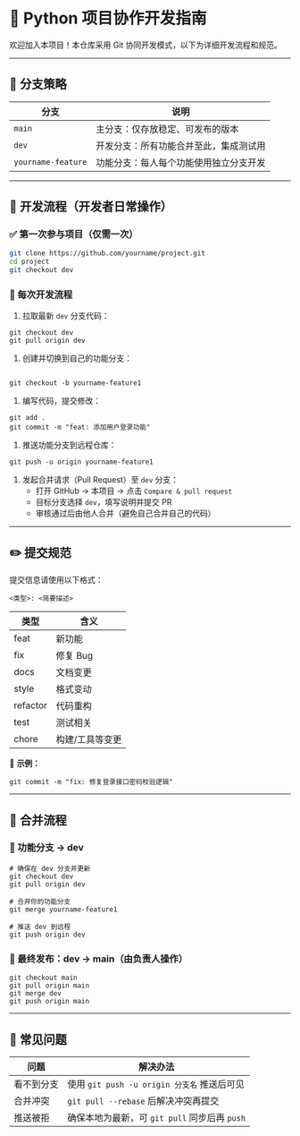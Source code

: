 # 🐍 Python 项目协作开发指南

欢迎加入本项目！本仓库采用 Git 协同开发模式，以下为详细开发流程和规范。

---

## 📂 分支策略

| 分支               | 说明                                   |
| ------------------ | -------------------------------------- |
| `main`             | 主分支：仅存放稳定、可发布的版本       |
| `dev`              | 开发分支：所有功能合并至此，集成测试用 |
| `yourname-feature` | 功能分支：每人每个功能使用独立分支开发 |

---

## 🔧 开发流程（开发者日常操作）

### ✅ 第一次参与项目（仅需一次）

```bash
git clone https://github.com/yourname/project.git
cd project
git checkout dev
```

### 🔁 每次开发流程

1. 拉取最新 `dev` 分支代码：

```
git checkout dev
git pull origin dev
```

1. 创建并切换到自己的功能分支：

```

git checkout -b yourname-feature1
```

1. 编写代码，提交修改：

```
git add .
git commit -m "feat: 添加用户登录功能"
```

1. 推送功能分支到远程仓库：

```
git push -u origin yourname-feature1
```

1. 发起合并请求（Pull Request）至 `dev` 分支：
   - 打开 GitHub → 本项目 → 点击 `Compare & pull request`
   - 目标分支选择 `dev`，填写说明并提交 PR
   - 审核通过后由他人合并（避免自己合并自己的代码）

------

## ✏️ 提交规范

提交信息请使用以下格式：

```
<类型>: <简要描述>
```

| 类型     | 含义            |
| -------- | --------------- |
| feat     | 新功能          |
| fix      | 修复 Bug        |
| docs     | 文档变更        |
| style    | 格式变动        |
| refactor | 代码重构        |
| test     | 测试相关        |
| chore    | 构建/工具等变更 |



📌 **示例：**

```
git commit -m "fix: 修复登录接口密码校验逻辑"
```

------

## 🔀 合并流程

### 🔁 功能分支 → dev

```
# 确保在 dev 分支并更新
git checkout dev
git pull origin dev

# 合并你的功能分支
git merge yourname-feature1

# 推送 dev 到远程
git push origin dev
```

### 🚀 最终发布：dev → main（由负责人操作）

```
git checkout main
git pull origin main
git merge dev
git push origin main
```

------

## 🧹 常见问题

| 问题       | 解决办法                                      |
| ---------- | --------------------------------------------- |
| 看不到分支 | 使用 `git push -u origin 分支名` 推送后可见   |
| 合并冲突   | `git pull --rebase` 后解决冲突再提交          |
| 推送被拒   | 确保本地为最新，可 `git pull` 同步后再 `push` |